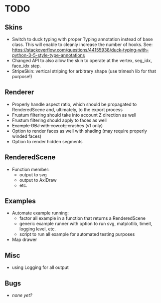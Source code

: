 # TODO

## Skins

- Switch to duck typing with proper Typing annotation instead of base class. This will enable to cleanly increase the 
number of hooks. See: https://stackoverflow.com/questions/44155938/duck-typing-with-python-3-5-style-type-annotations
- Changed API to also allow the skin to operate at the vertex, seg_idx, face_idx step. 
- StripeSkin: vertical striping for arbitrary shape (use trimesh lib for that purpose!)


## Renderer

- Properly handle aspect ratio, which should be propagated to RenderedScene and, ultimately, to the export process
- Frustum filtering should take into account Z direction as well
- Frustum filtering should apply to faces as well
- ~~Example OBJ with cow.obj crashes~~ (v1 only)
- Option to render faces as well with shading (may require properly winded faces)
- Option to render hidden segments

 
## RenderedScene

- Function member:
    - output to svg
    - output to AxiDraw
    - etc. 


## Examples

- Automate example running:
    - factor all example in a function that returns a RenderedScene
    - generic example runner with option to run svg, matplotlib, timeit, logging level, etc.
    - script to run all example for automated testing purposes
- Map drawer


## Misc

- using Logging for all output


## Bugs

- _none yet?_